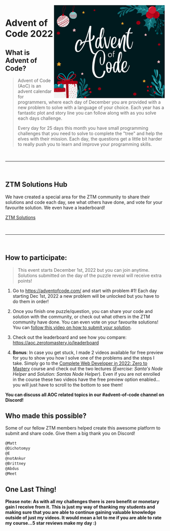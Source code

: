 <img src="/advent.png" width="350" align="right" />

# Advent of Code 2022

## What is Advent of Code?

> Advent of Code (AoC) is an advent calendar for programmers, where each day of December you are provided with a new problem to solve with a language of your choice. Each year has a fantastic plot and story line you can follow along with as you solve each days challenge.
>
> Every day for 25 days this month you have small programming challenges that you need to solve to complete the "tree" and help the elves with their mission. Each day, the questions get a little bit harder to really push you to learn and improve your programming skills.

<br />

---

<br />

## ZTM Solutions Hub

We have created a special area for the ZTM community to share their solutions and code each day, see what others have done, and vote for your favourite solution. We even have a leaderboard!

[ZTM Solutions](https://aoc.zerotomastery.io)

<br />

---

<br />

## How to participate:

> This event starts December 1st, 2022 but you can join anytime. Solutions submitted on the day of the puzzle reveal will receive extra points!

1. Go to https://adventofcode.com/ and start with problem #1! Each day starting Dec 1st, 2022 a new problem will be unlocked but you have to do them in order!

2. Once you finish one puzzle/question, you can share your code and solution with the community, or check out what others in the ZTM community have done. You can even vote on your favourite solutions! You can [follow this video on how to submit your solution](https://www.loom.com/share/7310b6e83bcc4922b25023b62d173611).
3. Check out the leaderboard and see how you compare: https://aoc.zerotomastery.io/leaderboard
4. **Bonus**: In case you get stuck, I made 2 videos available for free preview for you to show you how I solve one of the problems and the steps I take. Simply go to the [Complete Web Developer in 2022: Zero to Mastery](https://academy.zerotomastery.io/p/complete-web-developer-zero-to-mastery) course and check out the two lectures (_Exercise: Santa's Node Helper_ and _Solution: Santas Node Helper_). Even if you are not enrolled in the course these two videos have the free preview option enabled... you will just have to scroll to the bottom to see them!

**You can discuss all AOC related topics in our #advent-of-code channel on Discord!**

## Who made this possible?

Some of our fellow ZTM members helped create this awesome platform to submit and share code. Give them a big thank you on Discord!

```
@Matt
@Dichotomyy
@E
@notAnkur
@Brittney
@Abdus
@Meet
```

## One Last Thing!

**Please note: As with all my challenges there is zero benefit or monetary gain I receive from it. This is just my way of thanking my students and making sure that you are able to continue gaining valuable knowledge outside of just my videos. It would mean a lot to me if you are able to rate my course...5 star reviews make my day :)**
